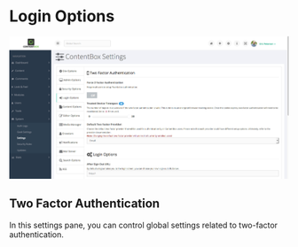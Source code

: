 # Login Options

![](/assets/login_options.png)

## Two Factor Authentication

In this settings pane, you can control global settings related to two-factor authentication.



